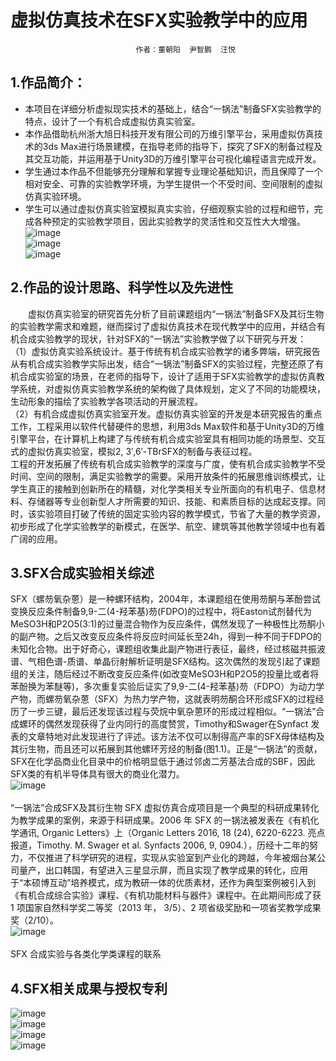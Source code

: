 # 虚拟仿真技术在SFX实验教学中的应用
                                作者：董朝阳  尹智鹏  汪悦
## 1.作品简介：<br/>
   * 本项目在详细分析虚拟现实技术的基础上，结合“一锅法”制备SFX实验教学的特点，设计了一个有机合成虚拟仿真实验室。<br/>
   * 本作品借助杭州浙大旭日科技开发有限公司的万维引擎平台，采用虚拟仿真技术的3ds Max进行场景建模，在指导老师的指导下，探究了SFX的制备过程及其交互功能，并运用基于Unity3D的万维引擎平台可视化编程语言完成开发。<br/>
   * 学生通过本作品不但能够充分理解和掌握专业理论基础知识，而且保障了一个相对安全、可靠的实验教学环境，为学生提供一个不受时间、空间限制的虚拟仿真实验环境。<br/>
   * 学生可以通过虚拟仿真实验室模拟真实实验，仔细观察实验的过程和细节，完成各种预定的实验教学项目，因此实验教学的灵活性和交互性大大增强。<br/>
   ![image](https://raw.githubusercontent.com/dcy1995/dcy/master/2.png)<br/> 
   ![image](https://raw.githubusercontent.com/dcy1995/dcy/master/1.png)<br/>
   ![image](https://raw.githubusercontent.com/dcy1995/dcy/master/3.jpg)<br/>
## 2.作品的设计思路、科学性以及先进性<br/>
&emsp;&emsp;虚拟仿真实验室的研究首先分析了目前课题组内“一锅法”制备SFX及其衍生物的实验教学需求和难题，继而探讨了虚拟仿真技术在现代教学中的应用，并结合有机合成实验教学的现状，针对SFX的“一锅法”实验教学做了以下研究与开发：<br/>
（1）虚拟仿真实验系统设计。基于传统有机合成实验教学的诸多弊端，研究报告从有机合成实验教学实际出发，结合“一锅法”制备SFX的实验过程，完整还原了有机合成实验室的场景，在老师的指导下，设计了适用于SFX实验教学的虚拟仿真教学系统，对虚拟仿真实验教学系统的架构做了具体规划，定义了不同的功能模块，生动形象的描绘了实验教学各项活动的开展流程。<br/>
（2）有机合成虚拟仿真实验室开发。虚拟仿真实验室的开发是本研究报告的重点工作，工程采用以软件代替硬件的思想，利用3ds Max软件和基于Unity3D的万维引擎平台，在计算机上构建了与传统有机合成实验室具有相同功能的场景型、交互式的虚拟仿真实验室，模拟2, 3′,6′-TBrSFX的制备与表征过程。<br/>
   工程的开发拓展了传统有机合成实验教学的深度与广度，使有机合成实验教学不受时间、空间的限制，满足实验教学的需要。采用开放条件的拓展思维训练模式，让学生真正的接触到创新所在的精髓，对化学类相关专业所面向的有机电子、信息材料、存储器等专业创新型人才所需要的知识、技能、和素质目标的达成起支撑。同时，该实验项目打破了传统的固定实验内容的教学模式，节省了大量的教学资源，初步形成了化学实验教学的新模式，在医学、航空、建筑等其他教学领域中也有着广阔的应用。<br/>
## 3.SFX合成实验相关综述<br/>
   SFX（螺芴氧杂蒽）是一种螺环结构，2004年，本课题组在使用芴酮与苯酚尝试变换反应条件制备9,9-二(4-羟苯基)芴(FDPO)的过程中，将Easton试剂替代为MeSO3H和P2O5(3:1)的过量混合物作为反应条件，偶然发现了一种极性比芴酮小的副产物。之后又改变反应条件将反应时间延长至24h，得到一种不同于FDPO的未知化合物。出于好奇心，课题组收集此副产物进行表征，最终，经过核磁共振波谱、气相色谱-质谱、单晶衍射解析证明是SFX结构。这次偶然的发现引起了课题组的关注，随后经过不断改变反应条件(如改变MeSO3H和P2O5的投量比或者将苯酚换为苯醚等)，多次重复实验后证实了9,9-二(4-羟苯基)芴（FDPO）为动力学产物，而螺芴氧杂蒽（SFX）为热力学产物，这就表明芴酮合环形成SFX的过程经历了一步三键，最后还发现该过程与荧烷中氧杂蒽环的形成过程相似。“一锅法”合成螺环的偶然发现获得了业内同行的高度赞赏，Timothy和Swager在Synfact 发表的文章特地对此发现进行了评述。该方法不仅可以制得高产率的SFX母体结构及其衍生物，而且还可以拓展到其他螺环芳烃的制备(图1.1)。正是“一锅法”的贡献，SFX在化学品商业化目录中的价格明显低于通过邻卤二芳基法合成的SBF，因此SFX类的有机半导体具有很大的商业化潜力。<br/>
   ![image](https://raw.githubusercontent.com/dcy1995/dcy/master/5.png)<br/>          
  “一锅法”合成SFX及其衍生物
   SFX 虚拟仿真合成项目是一个典型的科研成果转化为教学成果的案例，来源于科研成果。2006 年 SFX 的一锅法被发表在《有机化学通讯, Organic Letters》上（Organic Letters 2016, 18 (24), 6220-6223. 亮点报道，Timothy. M. Swager et al. Synfacts 2006, 9, 0904.），历经十二年的努力，不仅推进了科学研究的进程，实现从实验室到产业化的跨越，今年被烟台某公司量产，出口韩国，有望进入三星显示屏，而且实现了教学成果的转化，应用于“本硕博互动”培养模式，成为教研一体的优质素材，还作为典型案例被引入到《有机合成综合实验》课程、《有机功能材料与器件》课程中。在此期间形成了获 1 项国家自然科学奖二等奖（2013 年， 3/5）、2 项省级奖励和一项省奖教学成果奖（2/10）。<br/>
   ![image](https://raw.githubusercontent.com/dcy1995/dcy/master/4.png)<br/>        
  SFX 合成实验与各类化学类课程的联系
## 4.SFX相关成果与授权专利<br/>
   ![image](https://raw.githubusercontent.com/dcy1995/dcy/master/6.png)<br/> 
   ![image](https://raw.githubusercontent.com/dcy1995/dcy/master/7.png)<br/> 
   ![image](https://raw.githubusercontent.com/dcy1995/dcy/master/8.png)<br/>
   ![image](https://raw.githubusercontent.com/dcy1995/dcy/master/9.png)<br/> 
